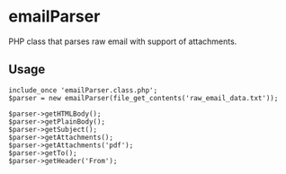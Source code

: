 emailParser
===========

PHP class that parses raw email with support of attachments.


## Usage
```
include_once 'emailParser.class.php';
$parser = new emailParser(file_get_contents('raw_email_data.txt'));

$parser->getHTMLBody();
$parser->getPlainBody();
$parser->getSubject();
$parser->getAttachments();
$parser->getAttachments('pdf');
$parser->getTo();
$parser->getHeader('From');
```
